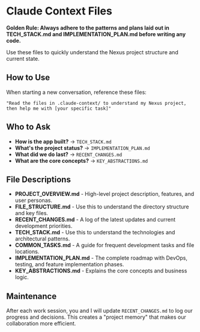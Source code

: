 # Claude Context Files

**Golden Rule: Always adhere to the patterns and plans laid out in TECH_STACK.md and IMPLEMENTATION_PLAN.md before writing any code.**

Use these files to quickly understand the Nexus project structure and current state.

## How to Use

When starting a new conversation, reference these files:

```
"Read the files in .claude-context/ to understand my Nexus project, then help me with [your specific task]"
```

## Who to Ask

- **How is the app built?** -> `TECH_STACK.md`
- **What's the project status?** -> `IMPLEMENTATION_PLAN.md`
- **What did we do last?** -> `RECENT_CHANGES.md`
- **What are the core concepts?** -> `KEY_ABSTRACTIONS.md`

## File Descriptions

- **PROJECT_OVERVIEW.md** - High-level project description, features, and user personas.
- **FILE_STRUCTURE.md** - Use this to understand the directory structure and key files.
- **RECENT_CHANGES.md** - A log of the latest updates and current development priorities.
- **TECH_STACK.md** - Use this to understand the technologies and architectural patterns.
- **COMMON_TASKS.md** - A guide for frequent development tasks and file locations.
- **IMPLEMENTATION_PLAN.md** - The complete roadmap with DevOps, testing, and feature implementation phases.
- **KEY_ABSTRACTIONS.md** - Explains the core concepts and business logic.

## Maintenance

After each work session, you and I will update `RECENT_CHANGES.md` to log our progress and decisions. This creates a "project memory" that makes our collaboration more efficient.